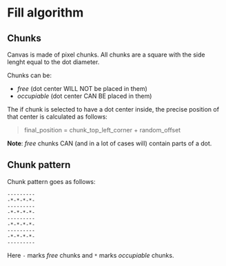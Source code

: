 # Fill algorithm

## Chunks

Canvas is made of pixel chunks.
All chunks are a square with the side lenght equal to the dot diameter.

Chunks can be:
- *free* (dot center WILL NOT be placed in them)
- *occupiable* (dot center CAN BE placed in them)

The if chunk is selected to have a dot center inside,
the precise position of that center is calculated as follows:

> final_position = chunk_top_left_corner + random_offset


**Note**: *free* chunks CAN (and in a lot of cases will) contain parts of a dot.

## Chunk pattern
Chunk pattern goes as follows:

```
---------
-*-*-*-*-
---------
-*-*-*-*-
---------
-*-*-*-*-
---------
-*-*-*-*-
---------
```
Here `-` marks *free* chunks and `*` marks *occupiable* chunks.


